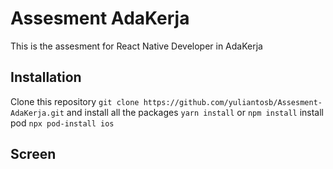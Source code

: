 # Assesment AdaKerja

This is the assesment for React Native Developer in AdaKerja

## Installation

Clone this repository 
`git clone https://github.com/yuliantosb/Assesment-AdaKerja.git` 
and install all the packages
`yarn install` or `npm install` install pod `npx pod-install ios`

## Screen

<img scr="https://raw.githubusercontent.com/yuliantosb/Assesment-AdaKerja/master/github/screencast.gif" width="300" />
